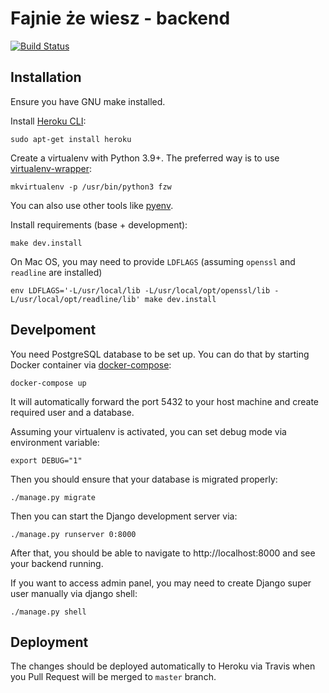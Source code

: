 # Fajnie że wiesz - backend

[![Build Status](https://travis-ci.org/fajnie-ze-wiesz/fzw-backend.svg?branch=master)](https://travis-ci.org/fajnie-ze-wiesz/fzw-backend)


## Installation

Ensure you have GNU make installed.

Install [Heroku CLI](https://devcenter.heroku.com/articles/heroku-cli):

    sudo apt-get install heroku

Create a virtualenv with Python 3.9+.
The preferred way is to use [virtualenv-wrapper](https://virtualenvwrapper.readthedocs.io/):

    mkvirtualenv -p /usr/bin/python3 fzw

You can also use other tools like [pyenv](https://github.com/pyenv/pyenv).

Install requirements (base + development):

    make dev.install

On Mac OS, you may need to provide `LDFLAGS` (assuming `openssl` and `readline` are installed)

    env LDFLAGS='-L/usr/local/lib -L/usr/local/opt/openssl/lib -L/usr/local/opt/readline/lib' make dev.install


## Develpoment

You need PostgreSQL database to be set up. You can do that by starting
Docker container via [docker-compose](https://docs.docker.com/compose/):

    docker-compose up

It will automatically forward the port 5432 to your host machine
and create required user and a database.

Assuming your virtualenv is activated, you can set debug mode via environment variable:

    export DEBUG="1"

Then you should ensure that your database is migrated properly:

    ./manage.py migrate

Then you can start the Django development server via:

    ./manage.py runserver 0:8000

After that, you should be able to navigate to http://localhost:8000 and
see your backend running.

If you want to access admin panel, you may need to create Django super user
manually via django shell:

    ./manage.py shell


## Deployment

The changes should be deployed automatically to Heroku via Travis
when you Pull Request will be merged to `master` branch.
